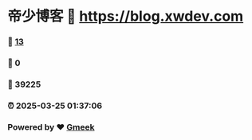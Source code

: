 # 帝少博客 :link: https://blog.xwdev.com 
### :page_facing_up: [13](https://blog.xwdev.com/tag.html) 
### :speech_balloon: 0 
### :hibiscus: 39225 
### :alarm_clock: 2025-03-25 01:37:06 
### Powered by :heart: [Gmeek](https://github.com/Meekdai/Gmeek)
